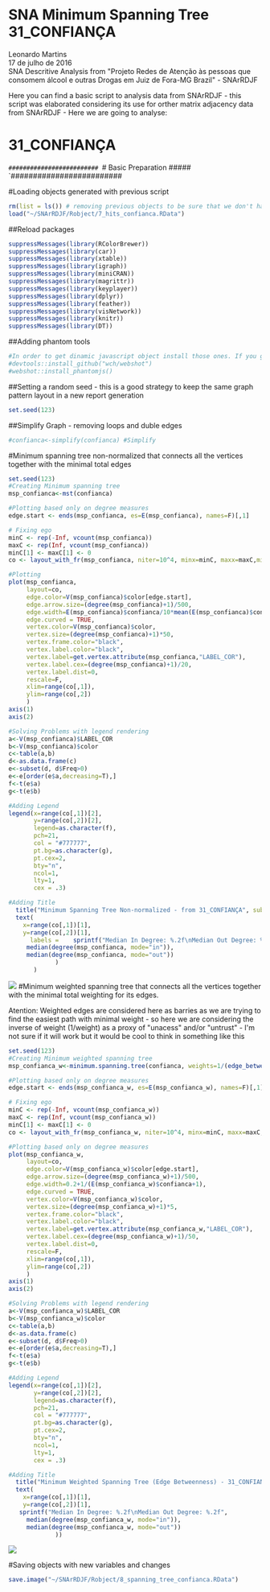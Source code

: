 # SNA Minimum Spanning Tree 31_CONFIANÇA
Leonardo Martins  
17 de julho de 2016  
SNA Descritive Analysis from "Projeto Redes de Atenção às pessoas que consomem álcool e outras Drogas em Juiz de Fora-MG   Brazil"  - SNArRDJF

Here you can find a basic script to analysis data from SNArRDJF - this script was elaborated considering its use for orther matrix adjacency data from SNArRDJF - Here we are going to analyse:

# 31_CONFIANÇA

`#########################
`# Basic Preparation #####
`#########################

#Loading objects generated with previous script 

```r
rm(list = ls()) # removing previous objects to be sure that we don't have objects conflicts name
load("~/SNArRDJF/Robject/7_hits_confianca.RData")
```
##Reload packages

```r
suppressMessages(library(RColorBrewer))
suppressMessages(library(car))
suppressMessages(library(xtable))
suppressMessages(library(igraph))
suppressMessages(library(miniCRAN))
suppressMessages(library(magrittr))
suppressMessages(library(keyplayer))
suppressMessages(library(dplyr))
suppressMessages(library(feather))
suppressMessages(library(visNetwork))
suppressMessages(library(knitr))
suppressMessages(library(DT))
```
##Adding phantom tools

```r
#In order to get dinamic javascript object install those ones. If you get problems installing go to Stackoverflow.com and type your error to discover what to do. In some cases the libraries need to be intalled in outside R libs.
#devtools::install_github("wch/webshot")
#webshot::install_phantomjs()
```
##Setting a random seed - this is a good strategy to keep the same graph pattern layout in a new report generation

```r
set.seed(123)
```

##Simplify Graph - removing loops and duble edges 

```r
#confianca<-simplify(confianca) #Simplify
```

#Minimum spanning tree non-normalized that connects all the vertices together with the minimal total edges

```r
set.seed(123)
#Creating Minimum spanning tree
msp_confianca<-mst(confianca)

#Plotting based only on degree measures 
edge.start <- ends(msp_confianca, es=E(msp_confianca), names=F)[,1]

# Fixing ego
minC <- rep(-Inf, vcount(msp_confianca))
maxC <- rep(Inf, vcount(msp_confianca))
minC[1] <- maxC[1] <- 0
co <- layout_with_fr(msp_confianca, niter=10^4, minx=minC, maxx=maxC,miny=minC, maxy=maxC, weights=E(msp_confianca)$confianca)

#Plotting
plot(msp_confianca, 
     layout=co,
     edge.color=V(msp_confianca)$color[edge.start],
     edge.arrow.size=(degree(msp_confianca)+1)/500,
     edge.width=E(msp_confianca)$confianca/10*mean(E(msp_confianca)$confianca),
     edge.curved = TRUE,
     vertex.color=V(msp_confianca)$color,
     vertex.size=(degree(msp_confianca)+1)*50,
     vertex.frame.color="black",
     vertex.label.color="black",
     vertex.label=get.vertex.attribute(msp_confianca,"LABEL_COR"),
     vertex.label.cex=(degree(msp_confianca)+1)/20,
     vertex.label.dist=0,
     rescale=F,
     xlim=range(co[,1]), 
     ylim=range(co[,2])
     )
axis(1)
axis(2)

#Solving Problems with legend rendering 
a<-V(msp_confianca)$LABEL_COR
b<-V(msp_confianca)$color
c<-table(a,b)
d<-as.data.frame(c)
e<-subset(d, d$Freq>0)
e<-e[order(e$a,decreasing=T),] 
f<-t(e$a)
g<-t(e$b)

#Adding Legend
legend(x=range(co[,1])[2], 
       y=range(co[,2])[2],
       legend=as.character(f),
       pch=21,
       col = "#777777", 
       pt.bg=as.character(g),
       pt.cex=2,
       bty="n", 
       ncol=1,
       lty=1,
       cex = .3)

#Adding Title
  title("Minimum Spanning Tree Non-normalized - from 31_CONFIANÇA", sub = "Source: from authors ")
  text( 
    x=range(co[,1])[1],
    y=range(co[,2])[1], 
      labels =    sprintf("Median In Degree: %.2f\nMedian Out Degree: %.2f",
     median(degree(msp_confianca, mode="in")), 
     median(degree(msp_confianca, mode="out"))
             )
       )
```

![](31_CONFIANÇA_8_spanning_tree_files/figure-html/unnamed-chunk-6-1.png)<!-- -->
#Minimum weighted spanning tree that connects all the vertices together with the minimal total weighting for its edges. 

Atention: Weighted edges are considered here as barries as we are trying to find the easiest path with minimal weight - so here we are considering the inverse of weight (1/weight) as a proxy of "unacess" and/or "untrust" - I'm not sure if it will work but it would be cool to think in something like this  

```r
set.seed(123)
#Creating Minimum weighted spanning tree
msp_confianca_w<-minimum.spanning.tree(confianca, weights=1/(edge_betweenness(confianca, weights=E(confianca)$confianca)+1))

#Plotting based only on degree measures 
edge.start <- ends(msp_confianca_w, es=E(msp_confianca_w), names=F)[,1]

# Fixing ego
minC <- rep(-Inf, vcount(msp_confianca_w))
maxC <- rep(Inf, vcount(msp_confianca_w))
minC[1] <- maxC[1] <- 0
co <- layout_with_fr(msp_confianca_w, niter=10^4, minx=minC, maxx=maxC,miny=minC, maxy=maxC, weights =E(msp_confianca_w)$confianca)

#Plotting based only on degree measures 
plot(msp_confianca_w, 
     layout=co,
     edge.color=V(msp_confianca_w)$color[edge.start],
     edge.arrow.size=(degree(msp_confianca_w)+1)/500,
     edge.width=0.2+1/(E(msp_confianca_w)$confianca+1),
     edge.curved = TRUE,
     vertex.color=V(msp_confianca_w)$color,
     vertex.size=(degree(msp_confianca_w)+1)*5,
     vertex.frame.color="black",
     vertex.label.color="black",
     vertex.label=get.vertex.attribute(msp_confianca_w,"LABEL_COR"),
     vertex.label.cex=(degree(msp_confianca_w)+1)/50,
     vertex.label.dist=0,
     rescale=F,
     xlim=range(co[,1]), 
     ylim=range(co[,2])
     )
axis(1)
axis(2)

#Solving Problems with legend rendering 
a<-V(msp_confianca_w)$LABEL_COR
b<-V(msp_confianca_w)$color
c<-table(a,b)
d<-as.data.frame(c)
e<-subset(d, d$Freq>0)
e<-e[order(e$a,decreasing=T),] 
f<-t(e$a)
g<-t(e$b)

#Adding Legend
legend(x=range(co[,1])[2], 
       y=range(co[,2])[2],
       legend=as.character(f),
       pch=21,
       col = "#777777", 
       pt.bg=as.character(g),
       pt.cex=2,
       bty="n", 
       ncol=1,
       lty=1,
       cex = .3)

#Adding Title
  title("Minimum Weighted Spanning Tree (Edge Betweenness) - 31_CONFIANÇA", sub = "Source: from authors ")
  text( 
    x=range(co[,1])[1],
    y=range(co[,2])[1], 
   sprintf("Median In Degree: %.2f\nMedian Out Degree: %.2f",
     median(degree(msp_confianca_w, mode="in")), 
     median(degree(msp_confianca_w, mode="out"))
             ))
```

![](31_CONFIANÇA_8_spanning_tree_files/figure-html/unnamed-chunk-7-1.png)<!-- -->


#Saving objects with new variables and changes

```r
save.image("~/SNArRDJF/Robject/8_spanning_tree_confianca.RData") 
```

